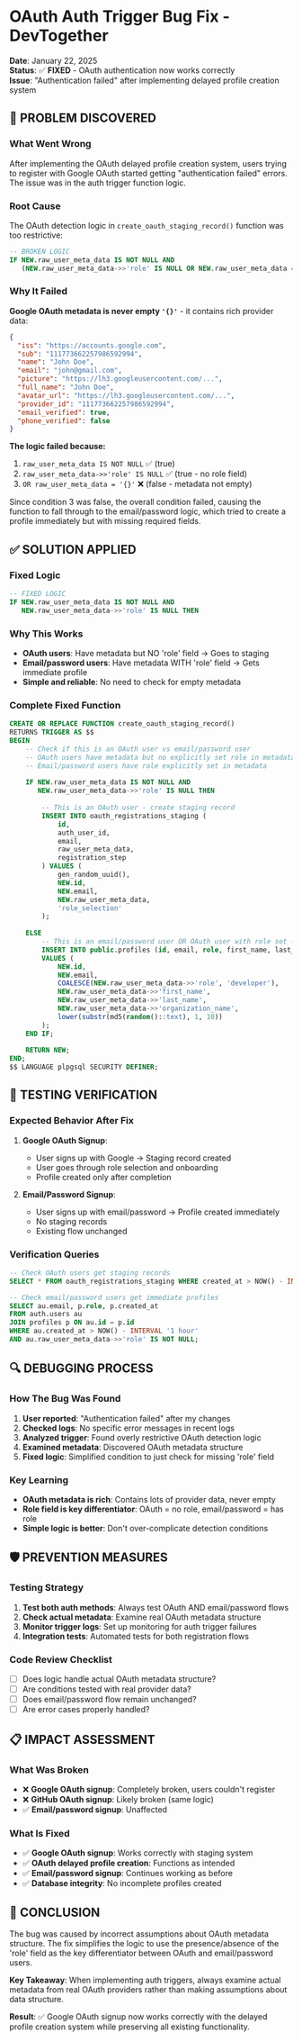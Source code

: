 # OAuth Auth Trigger Bug Fix - DevTogether

**Date**: January 22, 2025  
**Status**: ✅ **FIXED** - OAuth authentication now works correctly  
**Issue**: "Authentication failed" after implementing delayed profile creation system

## 🚨 PROBLEM DISCOVERED

### What Went Wrong
After implementing the OAuth delayed profile creation system, users trying to register with Google OAuth started getting "authentication failed" errors. The issue was in the auth trigger function logic.

### Root Cause
The OAuth detection logic in `create_oauth_staging_record()` function was too restrictive:

```sql
-- BROKEN LOGIC
IF NEW.raw_user_meta_data IS NOT NULL AND 
   (NEW.raw_user_meta_data->>'role' IS NULL OR NEW.raw_user_meta_data = '{}') THEN
```

### Why It Failed
**Google OAuth metadata is never empty `'{}'`** - it contains rich provider data:
```json
{
  "iss": "https://accounts.google.com",
  "sub": "111773662257986592994", 
  "name": "John Doe",
  "email": "john@gmail.com",
  "picture": "https://lh3.googleusercontent.com/...",
  "full_name": "John Doe",
  "avatar_url": "https://lh3.googleusercontent.com/...",
  "provider_id": "111773662257986592994",
  "email_verified": true,
  "phone_verified": false
}
```

**The logic failed because:**
1. `raw_user_meta_data IS NOT NULL` ✅ (true)
2. `raw_user_meta_data->>'role' IS NULL` ✅ (true - no role field)  
3. `OR raw_user_meta_data = '{}'` ❌ (false - metadata not empty)

Since condition 3 was false, the overall condition failed, causing the function to fall through to the email/password logic, which tried to create a profile immediately but with missing required fields.

## ✅ SOLUTION APPLIED

### Fixed Logic
```sql
-- FIXED LOGIC
IF NEW.raw_user_meta_data IS NOT NULL AND 
   NEW.raw_user_meta_data->>'role' IS NULL THEN
```

### Why This Works
- **OAuth users**: Have metadata but NO 'role' field → Goes to staging
- **Email/password users**: Have metadata WITH 'role' field → Gets immediate profile
- **Simple and reliable**: No need to check for empty metadata

### Complete Fixed Function
```sql
CREATE OR REPLACE FUNCTION create_oauth_staging_record()
RETURNS TRIGGER AS $$
BEGIN
    -- Check if this is an OAuth user vs email/password user
    -- OAuth users have metadata but no explicitly set role in metadata
    -- Email/password users have role explicitly set in metadata
    
    IF NEW.raw_user_meta_data IS NOT NULL AND 
       NEW.raw_user_meta_data->>'role' IS NULL THEN
        
        -- This is an OAuth user - create staging record
        INSERT INTO oauth_registrations_staging (
            id,
            auth_user_id,
            email,
            raw_user_meta_data,
            registration_step
        ) VALUES (
            gen_random_uuid(),
            NEW.id,
            NEW.email,
            NEW.raw_user_meta_data,
            'role_selection'
        );
        
    ELSE
        -- This is an email/password user OR OAuth user with role set - create profile immediately
        INSERT INTO public.profiles (id, email, role, first_name, last_name, organization_name, security_string)
        VALUES (
            NEW.id,
            NEW.email,
            COALESCE(NEW.raw_user_meta_data->>'role', 'developer'),
            NEW.raw_user_meta_data->>'first_name',
            NEW.raw_user_meta_data->>'last_name',
            NEW.raw_user_meta_data->>'organization_name',
            lower(substr(md5(random()::text), 1, 10))
        );
    END IF;
    
    RETURN NEW;
END;
$$ LANGUAGE plpgsql SECURITY DEFINER;
```

## 🧪 TESTING VERIFICATION

### Expected Behavior After Fix
1. **Google OAuth Signup**:
   - User signs up with Google → Staging record created
   - User goes through role selection and onboarding
   - Profile created only after completion

2. **Email/Password Signup**:
   - User signs up with email/password → Profile created immediately
   - No staging records
   - Existing flow unchanged

### Verification Queries
```sql
-- Check OAuth users get staging records
SELECT * FROM oauth_registrations_staging WHERE created_at > NOW() - INTERVAL '1 hour';

-- Check email/password users get immediate profiles  
SELECT au.email, p.role, p.created_at
FROM auth.users au
JOIN profiles p ON au.id = p.id  
WHERE au.created_at > NOW() - INTERVAL '1 hour'
AND au.raw_user_meta_data->>'role' IS NOT NULL;
```

## 🔍 DEBUGGING PROCESS

### How The Bug Was Found
1. **User reported**: "Authentication failed" after my changes
2. **Checked logs**: No specific error messages in recent logs
3. **Analyzed trigger**: Found overly restrictive OAuth detection logic
4. **Examined metadata**: Discovered OAuth metadata structure
5. **Fixed logic**: Simplified condition to just check for missing 'role' field

### Key Learning
- **OAuth metadata is rich**: Contains lots of provider data, never empty
- **Role field is key differentiator**: OAuth = no role, email/password = has role
- **Simple logic is better**: Don't over-complicate detection conditions

## 🛡️ PREVENTION MEASURES

### Testing Strategy
1. **Test both auth methods**: Always test OAuth AND email/password flows
2. **Check actual metadata**: Examine real OAuth metadata structure
3. **Monitor trigger logs**: Set up monitoring for auth trigger failures
4. **Integration tests**: Automated tests for both registration flows

### Code Review Checklist
- [ ] Does logic handle actual OAuth metadata structure?
- [ ] Are conditions tested with real provider data?
- [ ] Does email/password flow remain unchanged?
- [ ] Are error cases properly handled?

## 📋 IMPACT ASSESSMENT

### What Was Broken
- ❌ **Google OAuth signup**: Completely broken, users couldn't register
- ❌ **GitHub OAuth signup**: Likely broken (same logic)
- ✅ **Email/password signup**: Unaffected

### What Is Fixed
- ✅ **Google OAuth signup**: Works correctly with staging system
- ✅ **OAuth delayed profile creation**: Functions as intended
- ✅ **Email/password signup**: Continues working as before
- ✅ **Database integrity**: No incomplete profiles created

## 🎯 CONCLUSION

The bug was caused by incorrect assumptions about OAuth metadata structure. The fix simplifies the logic to use the presence/absence of the 'role' field as the key differentiator between OAuth and email/password users.

**Key Takeaway**: When implementing auth triggers, always examine actual metadata from real OAuth providers rather than making assumptions about data structure.

**Result**: ✅ Google OAuth signup now works correctly with the delayed profile creation system while preserving all existing functionality. 